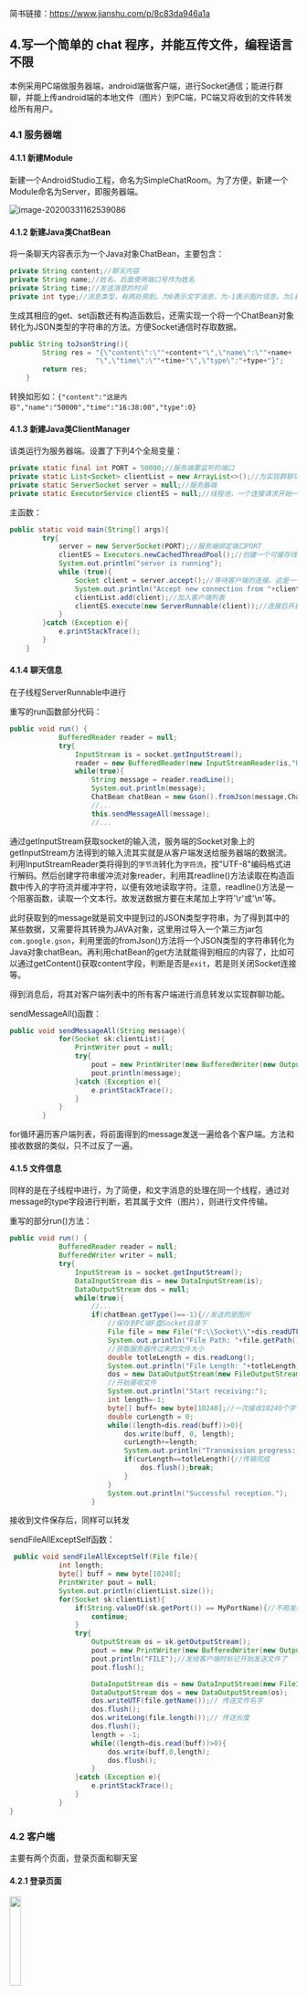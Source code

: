 简书链接：https://www.jianshu.com/p/8c83da946a1a

## 4.写一个简单的 chat 程序，并能互传文件，编程语言不限

本例采用PC端做服务器端，android端做客户端，进行Socket通信；能进行群聊，并能上传android端的本地文件（图片）到PC端，PC端又将收到的文件转发给所有用户。

### 4.1 服务器端

#### 4.1.1 新建Module

新建一个AndroidStudio工程，命名为SimpleChatRoom。为了方便，新建一个Module命名为Server，即服务器端。

![image-20200331162539086](http://q7oeubsc9.bkt.clouddn.com/image-20200331162539086.png)

#### 4.1.2 新建Java类ChatBean

将一条聊天内容表示为一个Java对象ChatBean，主要包含：

```java
private String content;//聊天内容
private String name;//姓名，后面使用端口号作为姓名
private String time;//发送消息的时间
private int type;//消息类型，有两处用到。为0表示文字消息，为-1表示图片信息。为1表示他人发的消息，为2表示自己发的消息
```

生成其相应的get、set函数还有构造函数后，还需实现一个将一个ChatBean对象转化为JSON类型的字符串的方法。方便Socket通信时存取数据。

```java
public String toJsonString(){
        String res = "{\"content\":\""+content+"\",\"name\":\""+name+
                     "\",\"time\":\""+time+"\",\"type\":"+type+"}";
        return res;
    }
```

转换如形如：`{"content":"这是内容","name":"50000","time":"16:38:00","type":0}`

#### 4.1.3 新建Java类ClientManager

该类运行为服务器端。设置了下列4个全局变量：

```java
private static final int PORT = 50000;//服务端要监听的端口
private static List<Socket> clientList = new ArrayList<>();//为实现群聊功能而保存客户端列表
private static ServerSocket server = null;//服务器端
private static ExecutorService clientES = null;//线程池，一个连接请求开始一个线程
```

主函数：

```java
public static void main(String[] args){
        try{
            server = new ServerSocket(PORT);//服务端绑定端口PORT
            clientES = Executors.newCachedThreadPool();//创建一个可缓存线程池
            System.out.println("server is running");
            while (true){
                Socket client = server.accept();//等待客户端的连接。这是一个阻塞函数。
                System.out.println("Accept new connection from "+client.getPort());
                clientList.add(client);//加入客户端列表
                clientES.execute(new ServerRunnable(client));//连接后开启线程，进行socket通信
            }
        }catch (Exception e){
            e.printStackTrace();
        }
    }
```

#### 4.1.4 聊天信息

在子线程ServerRunnable中进行

重写的run函数部分代码：

```java
public void run() {
            BufferedReader reader = null;
            try{
                InputStream is = socket.getInputStream();
                reader = new BufferedReader(new InputStreamReader(is,"UTF-8"));
                while(true){
                    String message = reader.readLine();
                    System.out.println(message);
                    ChatBean chatBean = new Gson().fromJson(message,ChatBean.class);
                    //...
                    this.sendMessageAll(message);
                    //...
```

通过getInputStream获取socket的输入流，服务端的Socket对象上的getInputStream方法得到的输入流其实就是从客户端发送给服务器端的数据流。利用InputStreamReader类将得到的`字节流`转化为`字符流`，按"UTF-8"编码格式进行解码。然后创建字符串缓冲流对象reader，利用其readline()方法读取在构造函数中传入的字符流并缓冲字符，以便有效地读取字符。注意，readline()方法是一个阻塞函数，读取一个文本行。故发送数据方要在末尾加上字符'\r'或'\n'等。

此时获取到的message就是前文中提到过的JSON类型字符串，为了得到其中的某些数据，又需要将其转换为JAVA对象，这里用过导入一个第三方jar包`com.google.gson`，利用里面的fromJson()方法将一个JSON类型的字符串转化为Java对象chatBean。再利用chatBean的get方法就能得到相应的内容了，比如可以通过getContent()获取content字段，判断是否是`exit`，若是则关闭Socket连接等。

得到消息后，将其对客户端列表中的所有客户端进行消息转发以实现群聊功能。

sendMessageAll()函数：

```java
public void sendMessageAll(String message){
            for(Socket sk:clientList){
                PrintWriter pout = null;
                try{
					pout = new PrintWriter(new BufferedWriter(new OutputStreamWriter(sk.getOutputStream())),true);
                    pout.println(message);
                }catch (Exception e){
                    e.printStackTrace();
                }
            }
        }
```

for循环遍历客户端列表，将前面得到的message发送一遍给各个客户端。方法和接收数据的类似，只不过反了一遍。

#### 4.1.5 文件信息

同样的是在子线程中进行，为了简便，和文字消息的处理在同一个线程，通过对message的type字段进行判断，若其属于文件（图片），则进行文件传输。

重写的部分run()方法：

```java
public void run() {
            BufferedReader reader = null;
            BufferedWriter writer = null;
            try{
                InputStream is = socket.getInputStream();
                DataInputStream dis = new DataInputStream(is);
                DataOutputStream dos = null;
                while(true){
                    //...
                    if(chatBean.getType()==-1){//发送的是图片
                        //保存到PC端F盘Socket目录下
                        File file = new File("F:\\Socket\\"+dis.readUTF());
                        System.out.println("File Path: "+file.getPath());
                        //获取服务器传过来的文件大小
                        double totleLength = dis.readLong();
                        System.out.println("File Length: "+totleLength);
                        dos = new DataOutputStream(new FileOutputStream(file));
                        //开始接收文件
                        System.out.println("Start receiving:");
                        int length=-1;
                        byte[] buff= new byte[10240];//一次接收10240个字节
                        double curLength = 0;
                        while((length=dis.read(buff))>0){
                            dos.write(buff, 0, length);
                            curLength+=length;
                            System.out.println("Transmission progress: "+(curLength/totleLength*100)+"%");
                            if(curLength==totleLength){//传输完成
                                dos.flush();break;
                            }
                        }
                        System.out.println("Successful reception.");
                    }
```

接收到文件保存后，同样可以转发

sendFileAllExceptSelf函数：

```java
 public void sendFileAllExceptSelf(File file){
            int length;
            byte[] buff = new byte[10240];
            PrintWriter pout = null;
            System.out.println(clientList.size());
            for(Socket sk:clientList){
                if(String.valueOf(sk.getPort()) == MyPortName){//不用发给自己了
                    continue;
                }
                try{
                    OutputStream os = sk.getOutputStream();
                    pout = new PrintWriter(new BufferedWriter(new OutputStreamWriter(os)),true);
                    pout.println("FILE");//发给客户端时标记开始发送文件了
                    pout.flush();

                    DataInputStream dis = new DataInputStream(new FileInputStream(file));
                    DataOutputStream dos = new DataOutputStream(os);
                    dos.writeUTF(file.getName());// 传送文件名字
                    dos.flush();
                    dos.writeLong(file.length());// 传送长度
                    dos.flush();
                    length = -1;
                    while((length=dis.read(buff))>0){
                        dos.write(buff,0,length);
                        dos.flush();
                    }
                }catch (Exception e){
                    e.printStackTrace();
                }
            }
}
```

### 4.2 客户端

主要有两个页面，登录页面和聊天室

#### 4.2.1 登录页面

<img src="http://q7oeubsc9.bkt.clouddn.com/image-20200331205529283.png" width="20%" />

是由两个EditText分别用于输入IP地址（服务器端）和端口号，还有一个Button，绑定点击事件用于进入聊天室组成的。

#### 4.2.2 聊天室页面

<img src="http://q7oeubsc9.bkt.clouddn.com/image-20200331205853655.png" width="20%"  />

是由一个EditText用于输入要发送的信息，两个Button分别用来确定发送消息和打开本地相册选择要上传的图片，以及一个RecyclerView用于展现聊天记录（上图中未显示）组成的。

#### 4.2.3  聊天信息

创建一个Handler对象，用来配合Message处理异步消息：

```java
final Handler handler = new MyHandler();
```

开启子线程进行Socket的连接及发送与接收信息：

```java
new Thread(new Runnable() {
    @Override
    public void run() {
        try {
            System.out.println("ip:" + ip + " port: " + port);
            socket = new Socket(ip, Integer.parseInt(port));

            InputStream is = socket.getInputStream();
            BufferedReader reader = new BufferedReader(new InputStreamReader(is, "UTF-8"));
            while (true) {
                String data = reader.readLine();
                Message message = Message.obtain();
                System.out.println("data:" + data);
                if(data.equals("FILE")){
                    //...接收文件，和服务器端的一样
                    System.out.println("Successful reception.");
                    message.what = 0;
                    message.obj = file;
                }
                else{
                    message.what = 1;
                    message.obj = data;
                }
                handler.sendMessage(message);// 发到主线程中 收到的数据
            }

        } catch (Exception e) {
           //...
        }
    }
}).start();
```

点击`Send`按钮后发送消息，其绑定的点击事件为;

```java
button.setOnClickListener(new View.OnClickListener() {
            @Override
            public void onClick(View v) {
                final String data = editText.getText().toString();//获取输入的信息
                if (data == null || data.isEmpty()) return;//信息为空时不发送
                editText.setText("");//发送后编辑框清空
                new Thread(new Runnable() {//开启子线程
                    @Override
                    public void run() {
                        try {
           OutputStream outputStream = socket.getOutputStream();
           SimpleDateFormat df = new SimpleDateFormat("HH:mm:ss");//时间的格式
           ChatBean chatBean = new ChatBean(data, String.valueOf(socket.getLocalPort()), df.format(new Date()), 0);//将一条聊天记录封装为一个Java对象
           //将转为Java对象的聊天记录转换为JSON型字符串后，再将其以字节流的形式发送给服务器端  
           outputStream.write((chatBean.toJsonString() + "\r\n").getBytes("utf-8"));
		   outputStream.flush();
                        } catch (Exception e) {
                            e.printStackTrace();
                        }
                    }
                }).start();
            }
        });
```

#### 4.2.4 文件信息

点击`img`按钮后打开本地相册，选择要发送的照片：

```java
button2.setOnClickListener(new View.OnClickListener() {
    @Override
    public void onClick(View v) {
        Intent i = new Intent(
                Intent.ACTION_PICK,
                android.provider.MediaStore.Images.Media.EXTERNAL_CONTENT_URI);
        startActivityForResult(i, RESULT_LOAD_IMAGE);
    }
});
```

```java
@Override
protected void onActivityResult(int requestCode, int resultCode, @Nullable Intent data) {
    super.onActivityResult(requestCode, resultCode, data);
    if (requestCode == RESULT_LOAD_IMAGE && resultCode == RESULT_OK && null != data) {
        Uri selectedImage = data.getData();//获得图片的绝对路径
        String[] filePathColumn = {MediaStore.Images.Media.DATA};
        Cursor cursor = getContentResolver().query(selectedImage,
                filePathColumn, null, null, null);
        cursor.moveToFirst();
        int columnIndex = cursor.getColumnIndex(filePathColumn[0]);
        String picturePath = cursor.getString(columnIndex);
        cursor.close();
        System.out.println("图片地址：" + picturePath);
        final File image=new File(picturePath);
        //...
```

此时选中了要发送的图片`image`

开启子线程发送文件：(和服务器端发送文件给客户端的大致一样)

```java
new Thread(new Runnable() {
                @Override
                public void run() {
                    try{
                        //...
                        dos.writeUTF(image.getName());// 传送文件名字
                        dos.flush();
                        dos.writeLong(image.length());// 传送长度
                        dos.flush();
                        int length = -1;// 读取到的文件长度
                        byte[] buff = new byte[10240];
                        while ((length = dis.read(buff)) > 0) { // 循环读取文件，直到结束
                            dos.write(buff, 0, length);
                            dos.flush();
                        }
                    }catch (Exception e){
                        e.printStackTrace();
                    }
                }
            }).start();
```

#### 4.2.5 处理返回结果

```java
private class MyHandler extends Handler {
    @Override
    public void handleMessage(@NonNull Message msg) {
        super.handleMessage(msg);
        if(msg.what == 0){//收到文件
            File file = (File) msg.obj;
            String hint = "You have received file "+file.getName()+".It has been saved into "+file.getPath();//提示收到了文件
            Toast.makeText(ChatRoomActivity.this,hint,Toast.LENGTH_LONG).show();
        }
        else if (msg.what == 1) {//聊天信息
            String localPort = String.valueOf(socket.getLocalPort());
            //...利用org.json包中的JSONObject对JSON型字符串进行解析得到相应的值
            if (localPort.equals(namePort)) {//自己发送的信息
                ChatBean bean = new ChatBean(content, "我：", time, 2);//右
                loglist.add(bean);
            } else {//其他人发送的消息
                ChatBean bean = new ChatBean(content, ("来自：" + namePort), time, 1);//左
                loglist.add(bean);
            }
            // 向适配器set数据，更新RecyclerView聊天界面
            chatAdapter.setData(loglist);
            recyclerView.setAdapter(chatAdapter);
            LinearLayoutManager manager = new LinearLayoutManager(ChatRoomActivity.this, LinearLayoutManager.VERTICAL, false);
            recyclerView.setLayoutManager(manager);
        }
    }
}
```

### 4.3 实现效果

客户端运行在PC端上，一个android真机和一个AndroidStudio上的虚拟机（这个虚拟机上系统都是英文的，时区为零时区，故隔了八个小时）作为两个客户端

#### 4.3.1 聊天 

<img src="http://q7oeubsc9.bkt.clouddn.com/截屏_20200401_222644.jpg"  width="20%" />  <img src="http://q7oeubsc9.bkt.clouddn.com/]WH[KUECZC@]AIOXKU1@91X.png" width="18%"  />

服务器端消息：

<img src="http://q7oeubsc9.bkt.clouddn.com/image-20200402100617518.png" width="70%" />

#### 4.3.2 传文件

将android真机上的图片上传到服务器，然后服务器将图片转发给用户（这里为了更好的体现效果，这里也将图片转发给原上传者）

android真机选择照片：

<img src="http://q7oeubsc9.bkt.clouddn.com/image-20200402101042418.png" width="30%"  />

上传到PC端：

<img src="http://q7oeubsc9.bkt.clouddn.com/image-20200402101117732.png" width="40%" />

聊天界面：（由于虚拟机的根目录不清楚，故未将图片转发给虚拟机）

<img src="http://q7oeubsc9.bkt.clouddn.com/截屏_20200402_100001.jpg" width="18%"/> <img src="http://q7oeubsc9.bkt.clouddn.com/截屏_20200402_100151.jpg" width="18%" /> <img src="http://q7oeubsc9.bkt.clouddn.com/image-20200402101349771.png" width="18%" />



服务器端消息：

<img src="http://q7oeubsc9.bkt.clouddn.com/image-20200402102214423.png" width="80%" />
